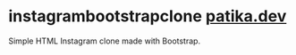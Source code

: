 # instagrambootstrapclone       [patika.dev](https://app.patika.dev/courses/bootstrap/odev2)
Simple HTML Instagram clone made with Bootstrap.

